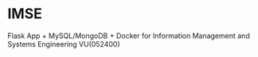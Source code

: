 # IMSE
Flask App + MySQL/MongoDB + Docker for Information Management and Systems Engineering VU(052400) 
